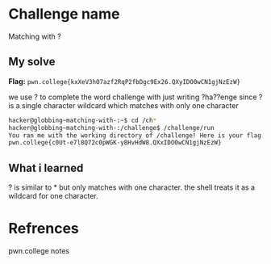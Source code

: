 # Challenge name
Matching with ?

## My solve
**Flag:** `pwn.college{kxXeV3hO7azf2RqP2fbDgc9Ex26.QXyIDO0wCN1gjNzEzW}`

we use ? to complete the word challenge with just writing ?ha??enge since ? is a single character wildcard which matches with only one character

```bash
hacker@globbing~matching-with-:~$ cd /ch*
hacker@globbing~matching-with-:/challenge$ /challenge/run
You ran me with the working directory of /challenge! Here is your flag:
pwn.college{c0Ut-e7l8Q72c0pWGK-y8HvHdW8.QXxIDO0wCN1gjNzEzW}
```

## What i learned
? is similar to * but only matches with one character. the shell treats it as a wildcard for one character.

# Refrences
pwn.college notes